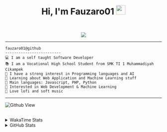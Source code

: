 <h1 align="center">
Hi, I'm Fauzaro01
  <img src="https://media.giphy.com/media/hvRJCLFzcasrR4ia7z/giphy.gif" width="30"></h1>
<br/>

<p align="center">
  <a href="https://github.com/DenverCoder1/readme-typing-svg">
    <img src="https://readme-typing-svg.herokuapp.com?lines=Chill%20and%20Coding;Full+Stack+Web+Developer;Student;Software%20Develover;Always%20learning%20new%20things&center=true&width=380&height=45">
  </a>
</p>

<hr>

```
fauzaro01@github
-------------------------
💻 I am a self taught Software Developer
📚 I am a Vocational High School Student from SMK TI 1 Muhammadiyah Cikampek
📝 I have a strong interest in Programming languages and AI
🌱 Learning about Web Application and Machine Learning stuff
🌟 Main languages: Javascript, PHP, Python
🚩 Interested in Web Development & Machine Learning
🎵 Love lofi and soft music 
```

<hr>

![Github View](https://komarev.com/ghpvc/?username=fauzaro01&style=flat-square)
<br><br>
<details>
  <summary>
     WakaTime Stats
  </summary>
  <br>
  <!--START_SECTION:waka-->

```txt
From: 10 September 2021 - To: 16 February 2025

Total Time: 744 hrs 52 mins

JavaScript          220 hrs 31 mins ███████▒░░░░░░░░░░░░░░░░░   29.61 %
PHP                 139 hrs 27 mins ████▓░░░░░░░░░░░░░░░░░░░░   18.72 %
HTML                91 hrs 16 mins  ███░░░░░░░░░░░░░░░░░░░░░░   12.25 %
Blade Template      70 hrs 41 mins  ██▒░░░░░░░░░░░░░░░░░░░░░░   09.49 %
EJS                 56 hrs 49 mins  ██░░░░░░░░░░░░░░░░░░░░░░░   07.63 %
Java                41 hrs 50 mins  █▒░░░░░░░░░░░░░░░░░░░░░░░   05.62 %
CSS                 32 hrs 23 mins  █░░░░░░░░░░░░░░░░░░░░░░░░   04.35 %
JSON                30 hrs 12 mins  █░░░░░░░░░░░░░░░░░░░░░░░░   04.06 %
Python              13 hrs 26 mins  ▒░░░░░░░░░░░░░░░░░░░░░░░░   01.81 %
Other               6 hrs 11 mins   ▒░░░░░░░░░░░░░░░░░░░░░░░░   00.83 %
```

<!--END_SECTION:waka-->
</details>
<details>
  <summary>
    GitHub Stats
  </summary>
  <br>
  <div align="center">
    <img src="https://github-readme-stats.vercel.app/api?username=Fauzaro01&show_icons=true&theme=algolia" alt="Fauzaro01's GitHub Stats" style="margin: 20px;" />
    <img src="https://github-readme-streak-stats.herokuapp.com/?user=Fauzaro01&theme=algolia" alt="Fauzaro01's GitHub Streak" style="margin: 20px;" />
  </div>

  <div align="center">
    <img src="https://github-readme-stats.vercel.app/api?username=Fauzaro01&show_icons=true&locale=en&count_private=true&hide_rank=true&custom_title=My%20GitHub%20Stats&disable_animations=true&theme=algolia" alt="Fauzaro01's Stars" style="margin: 20px;" />
    <img src="https://github-readme-stats.vercel.app/api/top-langs/?username=Fauzaro01&langs_count=8&theme=algolia&layout=compact" alt="Top Languages" style="margin: 20px;" />
  </div>
</details>
